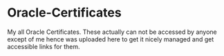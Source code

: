 # Oracle-Certificates

My all Oracle Certificates. These actually can not be accessed by anyone except of me hence was uploaded here to get it nicely managed and get accessible links for them.
